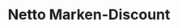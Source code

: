 ---
title: "Netto Marken-Discount"
url: /quedlinburg/netto-marken-discount-schillerstrasse/
shop: Supermarkt
---